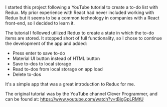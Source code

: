 I started this project following a YouTube tutorial to create a to-do list with Redux. My prior experience with React had never included working with Redux but it seems to be a common technology in companies with a React front-end, so I decided to learn it.

The tutorial I followed utilized Redux to create a state in which the to-do items are stored. It stopped short of full functionality, so I chose to continue the development of the app and added:
- Press enter to save to-do
- Material UI button instead of HTML button
- Save to-dos to local storage
- Read to-dos from local storage on app load
- Delete to-dos

It's a simple app that was a great introduction to Redux for me.

The original tutorial was by the YouTube channel Clever Programmer, and can be found at: https://www.youtube.com/watch?v=tBigGpLRMtU
